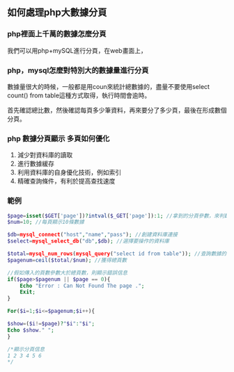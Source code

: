 ## 如何處理php大數據分頁

### **php裡面上千萬的數據怎麼分頁**

我們可以用php+mySQL進行分頁，在web畫面上，

### **php，mysql怎麼對特別大的數據量進行分頁**

數據量很大的時候，一般都是用coun來統計總數據的，盡量不要使用select count() from table這種方式取得，執行時間會逾時。

首先確認總比數，然後確認每頁多少筆資料，再來要分了多少頁，最後在形成數個分頁。

###  **php 數據分頁顯示 多頁如何優化**

1. 減少對資料庫的讀取
2. 進行數據緩存
3. 利用資料庫的自身優化技術，例如索引
4. 精確查詢條件，有利於提高查找速度

### 範例

```php
$page=isset($GET['page'])?intval($_GET['page']):1; //拿到的分頁參數，來判斷顯示是第幾個分頁
$num=10; //每頁顯示10條數據

$db=mysql_connect("host","name","pass"); //創建資料庫連接
$select=mysql_select_db("db",$db); //選擇要操作的資料庫

$total=mysql_num_rows(mysql_query("select id from table")); //查詢數據的總數,id是資料庫中的一個自動賦值的欄位
$pagenum=ceil($total/$num); //獲得總頁數

//假如傳入的頁數參數大於總頁數，則顯示錯誤信息
if($page>$pagenum || $page == 0){
	Echo "Error : Can Not Found The page .";
	Exit;
}

For($i=1;$i<=$pagenum;$i++){

$show=($i!=$page)?"$i":"$i";
Echo $show." ";
}

/*顯示分頁信息
1 2 3 4 5 6
*/


```



